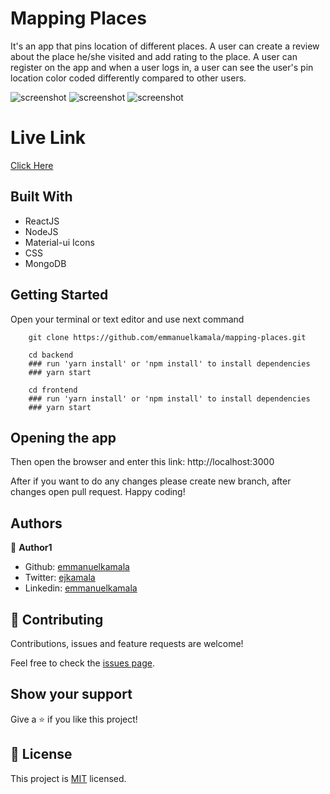 # Mapping Places
It's an app that pins location of different places. A user can create a review about the place he/she visited and add rating to the place. A user can register on the app and when a user logs in, a user can see the user's pin location color coded differently compared to other users. 

![screenshot](./public/images/1.png)
![screenshot](./public/images/2.png)
![screenshot](./public/images/3.png)

# Live Link
<a href="https://ejokadashboard.netlify.app/">Click Here</a>


## Built With

- ReactJS
- NodeJS
- Material-ui Icons
- CSS
- MongoDB


## Getting Started

Open your terminal or text editor and use next command

        git clone https://github.com/emmanuelkamala/mapping-places.git

        cd backend
        ### run 'yarn install' or 'npm install' to install dependencies
        ### yarn start

        cd frontend
        ### run 'yarn install' or 'npm install' to install dependencies
        ### yarn start


## Opening the app

Then open the browser and enter this link:
http://localhost:3000

After if you want to do any changes please create new branch, after changes open pull request.
Happy coding! 

## Authors

👤 **Author1**

- Github: [emmanuelkamala](https://github.com/emmanuelkamala)
- Twitter: [ejkamala](https://twitter.com/ejkamala)
- Linkedin: [emmanuelkamala](https://linkedin.com/in/emmanuelkamala)

## 🤝 Contributing

Contributions, issues and feature requests are welcome!

Feel free to check the [issues page](issues/).

## Show your support

Give a ⭐️ if you like this project!


## 📝 License

This project is [MIT](lic.url) licensed.
